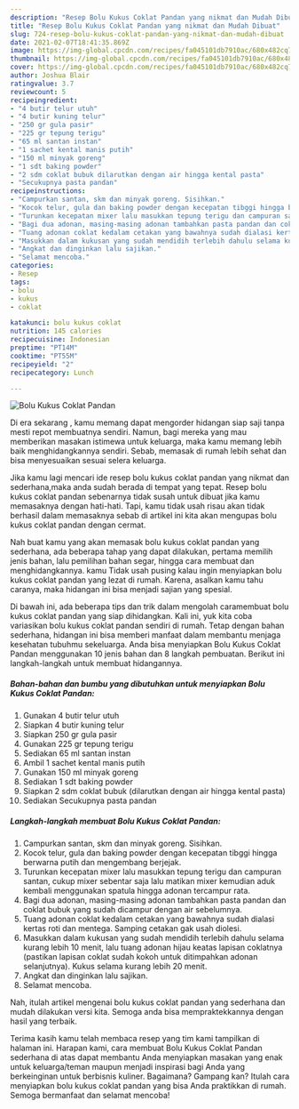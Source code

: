```yaml
---
description: "Resep Bolu Kukus Coklat Pandan yang nikmat dan Mudah Dibuat"
title: "Resep Bolu Kukus Coklat Pandan yang nikmat dan Mudah Dibuat"
slug: 724-resep-bolu-kukus-coklat-pandan-yang-nikmat-dan-mudah-dibuat
date: 2021-02-07T18:41:35.869Z
image: https://img-global.cpcdn.com/recipes/fa045101db7910ac/680x482cq70/bolu-kukus-coklat-pandan-foto-resep-utama.jpg
thumbnail: https://img-global.cpcdn.com/recipes/fa045101db7910ac/680x482cq70/bolu-kukus-coklat-pandan-foto-resep-utama.jpg
cover: https://img-global.cpcdn.com/recipes/fa045101db7910ac/680x482cq70/bolu-kukus-coklat-pandan-foto-resep-utama.jpg
author: Joshua Blair
ratingvalue: 3.7
reviewcount: 5
recipeingredient:
- "4 butir telur utuh"
- "4 butir kuning telur"
- "250 gr gula pasir"
- "225 gr tepung terigu"
- "65 ml santan instan"
- "1 sachet kental manis putih"
- "150 ml minyak goreng"
- "1 sdt baking powder"
- "2 sdm coklat bubuk dilarutkan dengan air hingga kental pasta"
- "Secukupnya pasta pandan"
recipeinstructions:
- "Campurkan santan, skm dan minyak goreng. Sisihkan."
- "Kocok telur, gula dan baking powder dengan kecepatan tibggi hingga berwarna putih dan mengembang berjejak."
- "Turunkan kecepatan mixer lalu masukkan tepung terigu dan campuran santan, cukup mixer sebentar saja lalu matikan mixer kemudian aduk kembali menggunakan spatula hingga adonan tercampur rata."
- "Bagi dua adonan, masing-masing adonan tambahkan pasta pandan dan coklat bubuk yang sudah dicampur dengan air sebelumnya."
- "Tuang adonan coklat kedalam cetakan yang bawahnya sudah dialasi kertas roti dan mentega. Samping cetakan gak usah diolesi."
- "Masukkan dalam kukusan yang sudah mendidih terlebih dahulu selama kurang lebih 10 menit, lalu tuang adonan hijau keatas lapisan coklatnya (pastikan lapisan coklat sudah kokoh untuk ditimpahkan adonan selanjutnya). Kukus selama kurang lebih 20 menit."
- "Angkat dan dinginkan lalu sajikan."
- "Selamat mencoba."
categories:
- Resep
tags:
- bolu
- kukus
- coklat

katakunci: bolu kukus coklat 
nutrition: 145 calories
recipecuisine: Indonesian
preptime: "PT14M"
cooktime: "PT55M"
recipeyield: "2"
recipecategory: Lunch

---
```



![Bolu Kukus Coklat Pandan](https://img-global.cpcdn.com/recipes/fa045101db7910ac/680x482cq70/bolu-kukus-coklat-pandan-foto-resep-utama.jpg)

Di era  sekarang , kamu memang dapat mengorder hidangan siap saji tanpa mesti repot membuatnya sendiri. Namun, bagi mereka yang mau memberikan masakan istimewa untuk keluarga, maka kamu memang lebih baik menghidangkannya sendiri. Sebab, memasak di rumah lebih sehat dan bisa menyesuaikan sesuai selera keluarga.

Jika kamu lagi mencari ide resep bolu kukus coklat pandan yang nikmat dan sederhana,maka anda sudah berada di tempat yang tepat. Resep bolu kukus coklat pandan  sebenarnya tidak susah untuk dibuat jika kamu memasaknya dengan hati-hati. Tapi, kamu tidak usah risau akan tidak berhasil dalam memasaknya 
sebab di artikel ini kita akan mengupas bolu kukus coklat pandan dengan cermat.  



Nah buat kamu yang akan memasak bolu kukus coklat pandan yang sederhana, ada beberapa tahap yang dapat dilakukan, pertama memilih jenis bahan, lalu pemilihan bahan segar, hingga cara membuat dan menghidangkannya. kamu Tidak usah pusing kalau ingin menyiapkan bolu kukus coklat pandan yang lezat di rumah. Karena, asalkan kamu  tahu caranya, maka hidangan ini bisa menjadi sajian yang spesial.

Di bawah ini, ada beberapa tips dan trik dalam mengolah caramembuat bolu kukus coklat pandan yang siap dihidangkan. Kali ini, yuk kita coba variasikan bolu kukus coklat pandan sendiri di rumah. Tetap dengan bahan sederhana, hidangan ini bisa memberi manfaat dalam membantu menjaga kesehatan tubuhmu sekeluarga. Anda bisa menyiapkan Bolu Kukus Coklat Pandan menggunakan 10 jenis bahan dan 8 langkah pembuatan. Berikut ini langkah-langkah untuk membuat hidangannya.

<!--inarticleads1-->

##### Bahan-bahan dan bumbu yang dibutuhkan untuk menyiapkan Bolu Kukus Coklat Pandan:

1. Gunakan 4 butir telur utuh
1. Siapkan 4 butir kuning telur
1. Siapkan 250 gr gula pasir
1. Gunakan 225 gr tepung terigu
1. Sediakan 65 ml santan instan
1. Ambil 1 sachet kental manis putih
1. Gunakan 150 ml minyak goreng
1. Sediakan 1 sdt baking powder
1. Siapkan 2 sdm coklat bubuk (dilarutkan dengan air hingga kental pasta)
1. Sediakan Secukupnya pasta pandan




<!--inarticleads2-->

##### Langkah-langkah membuat Bolu Kukus Coklat Pandan:

1. Campurkan santan, skm dan minyak goreng. Sisihkan.
1. Kocok telur, gula dan baking powder dengan kecepatan tibggi hingga berwarna putih dan mengembang berjejak.
1. Turunkan kecepatan mixer lalu masukkan tepung terigu dan campuran santan, cukup mixer sebentar saja lalu matikan mixer kemudian aduk kembali menggunakan spatula hingga adonan tercampur rata.
1. Bagi dua adonan, masing-masing adonan tambahkan pasta pandan dan coklat bubuk yang sudah dicampur dengan air sebelumnya.
1. Tuang adonan coklat kedalam cetakan yang bawahnya sudah dialasi kertas roti dan mentega. Samping cetakan gak usah diolesi.
1. Masukkan dalam kukusan yang sudah mendidih terlebih dahulu selama kurang lebih 10 menit, lalu tuang adonan hijau keatas lapisan coklatnya (pastikan lapisan coklat sudah kokoh untuk ditimpahkan adonan selanjutnya). Kukus selama kurang lebih 20 menit.
1. Angkat dan dinginkan lalu sajikan.
1. Selamat mencoba.




Nah, itulah artikel mengenai  bolu kukus coklat pandan  yang sederhana dan mudah dilakukan versi kita. Semoga anda bisa mempraktekkannya dengan hasil yang terbaik. 

Terima kasih kamu telah membaca resep yang tim kami tampilkan di halaman ini. Harapan kami, cara membuat  Bolu Kukus Coklat Pandan sederhana di atas dapat membantu Anda menyiapkan masakan yang enak untuk keluarga/teman maupun menjadi inspirasi bagi Anda yang berkeinginan untuk berbisnis kuliner. Bagaimana? Gampang kan? Itulah cara menyiapkan bolu kukus coklat pandan yang bisa Anda praktikkan di rumah. Semoga bermanfaat dan selamat mencoba!

